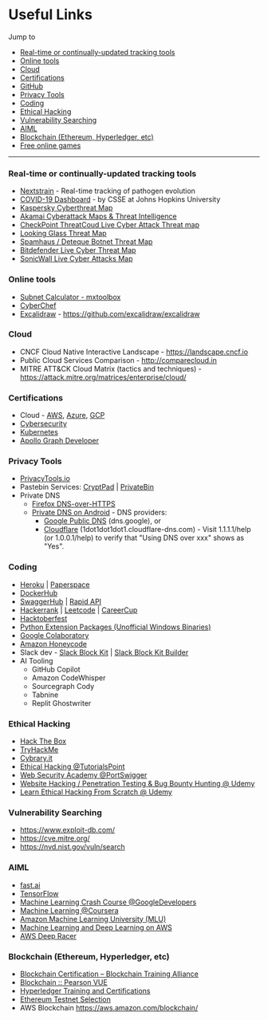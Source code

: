 # Useful Links

Jump to
- [Real-time or continually-updated tracking tools](#real-time-or-continually-updated-tracking-tools)
- [Online tools](#online-tools)
- [Cloud](#cloud)
- [Certifications](#certifications)
- [GitHub](../useful-tools/github/README.md)
- [Privacy Tools](#privacy-tools)
- [Coding](#coding)
- [Ethical Hacking](#ethical-hacking)
- [Vulnerability Searching](#vulnerability-searching)
- [AIML](#aiml)
- [Blockchain (Ethereum, Hyperledger, etc)](#blockchain-ethereum-hyperledger-etc)
- [Free online games](./Games.md)

---

### Real-time or continually-updated tracking tools
- [Nextstrain](https://nextstrain.org/ncov/gisaid/global/6m) - Real-time tracking of pathogen evolution
- [COVID-19 Dashboard](https://gisanddata.maps.arcgis.com/apps/dashboards/bda7594740fd40299423467b48e9ecf6) - by CSSE at Johns Hopkins University
- [Kaspersky Cyberthreat Map](https://cybermap.kaspersky.com/)
- [Akamai Cyberattack Maps & Threat Intelligence](https://www.akamai.com/internet-station/cyber-attacks)
- [CheckPoint ThreatCoud Live Cyber Attack Threat map](https://threatmap.checkpoint.com/)
- [Looking Glass Threat Map](https://map.lookingglasscyber.com/)
- [Spamhaus / Deteque Botnet Threat Map](https://www.spamhaus.com/threat-map/)
- [Bitdefender Live Cyber Threat Map](https://threatmap.bitdefender.com/)
- [SonicWall Live Cyber Attacks Map](https://securitycenter.sonicwall.com/m/page/worldwide-attacks)

### Online tools
- [Subnet Calculator - mxtoolbox](https://mxtoolbox.com/subnetcalculator.aspx)
- [CyberChef](https://cyberchef.org/)
- [Excalidraw](https://excalidraw.com/) - https://github.com/excalidraw/excalidraw

### Cloud
- CNCF Cloud Native Interactive Landscape - https://landscape.cncf.io
- Public Cloud Services Comparison - http://comparecloud.in
- MITRE ATT&CK Cloud Matrix (tactics and techniques) - https://attack.mitre.org/matrices/enterprise/cloud/

### Certifications
- Cloud - [AWS](https://aws.amazon.com/certification/), [Azure](https://learn.microsoft.com/en-us/certifications/), [GCP](https://cloud.google.com/certification/)
- [Cybersecurity](./Certs-Cybersecurity.md)
- [Kubernetes](./Certs-Kubernetes.md)
- [Apollo Graph Developer](https://www.apollographql.com/tutorials/#certifications)

### Privacy Tools
- [PrivacyTools.io](https://www.privacytools.io/)
- Pastebin Services:
    [CryptPad](https://cryptpad.org/instances/)
  | [PrivateBin](https://privatebin.info/)
- Private DNS
   - [Firefox DNS-over-HTTPS](https://support.mozilla.org/en-US/kb/firefox-dns-over-https)
   - [Private DNS on Android](https://www.howtogeek.com/795644/how-to-enable-secure-private-dns-on-android/) - DNS providers:
      - [Google Public DNS](https://developers.google.com/speed/public-dns/docs/using#android) (dns.google), or
      - [Cloudflare](https://blog.cloudflare.com/enable-private-dns-with-1-1-1-1-on-android-9-pie/) (1dot1dot1dot1.cloudflare-dns.com) - Visit 1.1.1.1/help (or 1.0.0.1/help) to verify that "Using DNS over xxx" shows as "Yes".

### Coding
- [Heroku](https://id.heroku.com/login) | [Paperspace](https://www.paperspace.com/)
- [DockerHub](https://hub.docker.com)
- [SwaggerHub](https://app.swaggerhub.com/search) | [Rapid API](https://rapidapi.com/)
- [Hackerrank](https://www.hackerrank.com/)
  | [Leetcode](https://leetcode.com/)
  | [CareerCup](https://www.careercup.com/)
- [Hacktoberfest](https://hacktoberfest.digitalocean.com/)
- [Python Extension Packages (Unofficial Windows Binaries)](https://www.lfd.uci.edu/~gohlke/pythonlibs/)
- [Google Colaboratory](https://colab.research.google.com/notebooks/welcome.ipynb)
- [Amazon Honeycode](https://builder.honeycode.aws/)
- Slack dev - [Slack Block Kit](https://api.slack.com/block-kit) | [Slack Block Kit Builder](https://app.slack.com/block-kit-builder)
- AI Tooling
   - GitHub Copilot
   - Amazon CodeWhisper
   - Sourcegraph Cody
   - Tabnine
   - Replit Ghostwriter

### Ethical Hacking
- [Hack The Box](https://www.hackthebox.com/)
- [TryHackMe](https://tryhackme.com/)
- [Cybrary.it](https://www.cybrary.it/)
- [Ethical Hacking @TutorialsPoint](https://www.tutorialspoint.com/ethical_hacking/index.htm)
- [Web Security Academy @PortSwigger](https://portswigger.net/web-security)
- [Website Hacking / Penetration Testing & Bug Bounty Hunting @ Udemy](https://www.udemy.com/course/learn-website-hacking-penetration-testing-from-scratch/)
- [Learn Ethical Hacking From Scratch @ Udemy](https://www.udemy.com/course/learn-ethical-hacking-from-scratch/)

### Vulnerability Searching
- https://www.exploit-db.com/
- https://cve.mitre.org/
- https://nvd.nist.gov/vuln/search

### AIML
- [fast.ai](https://www.fast.ai/)
- [TensorFlow](https://www.tensorflow.org/get_started/)
- [Machine Learning Crash Course @GoogleDevelopers](https://developers.google.com/machine-learning/crash-course/)
- [Machine Learning @Coursera](https://www.coursera.org/learn/machine-learning)
- [Amazon Machine Learning University (MLU)](https://mlu-explain.github.io/)
- [Machine Learning and Deep Learning on AWS](https://aws.amazon.com/blogs/machine-learning/two-new-courses-are-now-available-for-machine-learning-and-deep-learning-on-aws/)
- [AWS Deep Racer](https://aws.amazon.com/deepracer/)

### Blockchain (Ethereum, Hyperledger, etc)
- [Blockchain Certification – Blockchain Training Alliance](https://blockchaintrainingalliance.com/pages/blockchain-certification)
- [Blockchain :: Pearson VUE](https://home.pearsonvue.com/blockchain)
- [Hyperledger Training and Certifications](https://www.hyperledger.org/resources/training)
- [Ethereum Testnet Selection](https://testnet.etherscan.io/)
- AWS Blockchain https://aws.amazon.com/blockchain/
